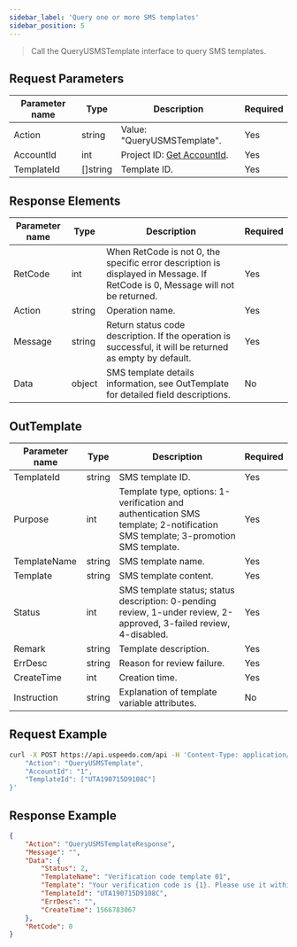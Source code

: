 ```yaml
---
sidebar_label: 'Query one or more SMS templates'
sidebar_position: 5
---
```


> Call the QueryUSMSTemplate interface to query SMS templates.

## Request Parameters

|Parameter name| Type     |Description|Required|
|---|---|---|---|
|Action|string| Value: "QueryUSMSTemplate". | Yes|
|AccountId  | int  | Project ID: [Get AccountId](../index.md).  | Yes |
|TemplateId| []string | Template ID. |Yes|

## Response Elements

|Parameter name|Type|Description|Required|
|---|---|---|---|
|RetCode|int|When RetCode is not 0, the specific error description is displayed in Message. If RetCode is 0, Message will not be returned. |Yes|
|Action|string|Operation name.|Yes|
|Message|string|Return status code description. If the operation is successful, it will be returned as empty by default.|Yes|
|Data|object|SMS template details information, see OutTemplate for detailed field descriptions.|No|

## OutTemplate

|Parameter name|Type|Description|Required|
|---|---|---|---|
|TemplateId|string|SMS template ID.|Yes|
|Purpose|int|Template type, options: 1-verification and authentication SMS template; 2-notification SMS template; 3-promotion SMS template.|Yes|
|TemplateName|string|SMS template name.|Yes|
|Template|string|SMS template content.|Yes|
|Status|int|SMS template status; status description: 0-pending review, 1-under review, 2-approved, 3-failed review, 4-disabled.|Yes|
|Remark|string|Template description.|Yes|
|ErrDesc|string|Reason for review failure.|Yes|
|CreateTime|int|Creation time.|Yes|
|Instruction|string|Explanation of template variable attributes.|No|


## Request Example

```bash
curl -X POST https://api.uspeedo.com/api -H 'Content-Type: application/json' -d '{
    "Action": "QueryUSMSTemplate", 
    "AccountId": "1", 
    "TemplateId": ["UTA190715D9108C"]
}'
```

## Response Example

```json
{
    "Action": "QueryUSMSTemplateResponse", 
    "Message": "", 
    "Data": {
        "Status": 2, 
        "TemplateName": "Verification code template 01", 
        "Template": "Your verification code is {1}. Please use it within {2} minutes. Do not disclose it to others.", 
        "TemplateId": "UTA190715D9108C", 
        "ErrDesc": "", 
        "CreateTime": 1566783067
    }, 
    "RetCode": 0
}
```

